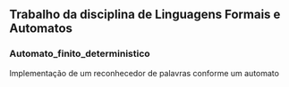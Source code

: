 ## Trabalho da disciplina de Linguagens Formais e Automatos 

### Automato_finito_deterministico
Implementação de um reconhecedor de palavras conforme um automato
